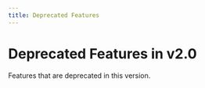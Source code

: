 ```yaml
---
title: Deprecated Features
---
```


# Deprecated Features in v2.0

Features that are deprecated in this version.